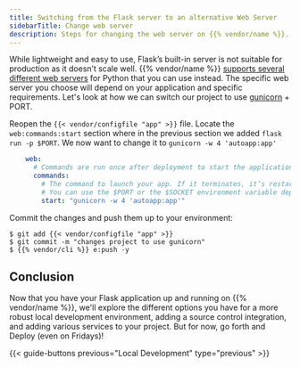 ```yaml
---
title: Switching from the Flask server to an alternative Web Server
sidebarTitle: Change web server
description: Steps for changing the web server on {{% vendor/name %}}.
---
```


While lightweight and easy to use, Flask’s built-in server is not suitable for production as it doesn’t
scale well. {{% vendor/name %}} [supports several different web servers](/languages/python/server/_index.md) for Python
that you can use instead. The specific web server you choose will depend on your application and specific requirements.
Let's look at how we can switch our project to use [gunicorn](https://gunicorn.org/) + PORT.

Reopen the `{{< vendor/configfile "app" >}}` file. Locate the `web:commands:start` section where in the previous section
we added `flask run -p $PORT`. We now want to change it to `gunicorn -w 4 'autoapp:app'`

```yaml {configFile="app"}
    web:
      # Commands are run once after deployment to start the application process.
      commands:
        # The command to launch your app. If it terminates, it’s restarted immediately.
        # You can use the $PORT or the $SOCKET environment variable depending on the socket family of your upstream
        start: "gunicorn -w 4 'autoapp:app'"
```

Commit the changes and push them up to your environment:

```shell
$ git add {{< vendor/configfile "app" >}}
$ git commit -m "changes project to use gunicorn"
$ {{% vendor/cli %}} e:push -y
```

## Conclusion
Now that you have your Flask application up and running on {{% vendor/name %}}, we'll explore the different options you
have for a more robust local development environment, adding a source control integration, and adding
various services to your project. But for now, go forth and Deploy (even on Fridays)!

{{< guide-buttons previous="Local Development" type="previous" >}}
